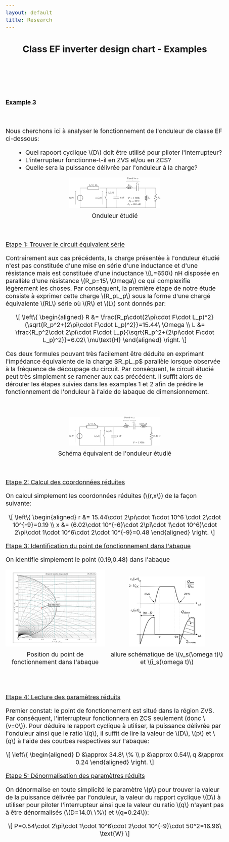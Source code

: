 ```yaml
---
layout: default
title: Research
---
```


<!-- Main title (Markdown or HTML possible) -->
<h2 style="text-align: center;">Class EF inverter design chart - Examples</h2>

<script src="https://polyfill.io/v3/polyfill.min.js?features=es6"></script>
<script id="MathJax-script" async
        src="https://cdn.jsdelivr.net/npm/mathjax@3/es5/tex-mml-chtml.js">
</script>

<style>
  body {
    font-size: 1.2rem; /* or 18px, or 120% */
  }
</style>

<br><br><br><br>

<p><u><b>Example 3</b></u></p>
<br><br>
Nous cherchons ici à analyser le fonctionnement de l'onduleur de classe EF ci-dessous:
<ul style="margin-left: 30px;">
  <li>Quel rapoort cyclique \(D\) doit être utilisé pour piloter l'interrupteur?</li>
  <li>L'interrupteur fonctionne-t-il en ZVS et/ou en ZCS?</li>
  <li>Quelle sera la puissance délivrée par l'onduleur à la charge?</li>
</ul>
<figure style="margin: 0; padding: 0; text-align: center;">
  <img src="/assets/img/EF_example/example_EF_circuit_3_p.svg" alt="Example_3_circuit" style="width: 30vw; max-width: 100%; height: auto;">
  <figcaption style="margin-top: 8px;">Onduleur étudié</figcaption>
</figure>
<br><br>
<p><u>Etape 1: Trouver le circuit équivalent série</u></p>
<p>Contrairement aux cas précédents, la charge présentée à l'onduleur étudié n'est pas constituée d'une mise en série d'une inductance et d'une résistance mais est constituée d'une inductance \(L=650\) nH disposée en parallèle d'une résistance \(R_p=15\ \Omega\) ce qui complexifie légèrement les choses. Par conséquent, la première étape de notre étude consiste à exprimer cette charge \(R_pL_p\) sous la forme d'une chargé équivalente \(RL\) série où \(R\) et \(L\) sont donnés par:</p>
<p style="text-align: center;">
  \[
\left\{
\begin{aligned}
R &= \frac{R_p\cdot(2\pi\cdot F\cdot L_p)^2}{\sqrt{R_p^2+(2\pi\cdot F\cdot L_p)^2}}=15.44\ \Omega \\
L &= \frac{R_p^2\cdot 2\pi\cdot F\cdot L_p}{\sqrt{R_p^2+(2\pi\cdot F\cdot L_p)^2}}=6.02\ \mu\text{H}
\end{aligned}
\right.
\]
</p>
<p>Ces deux formules pouvant très facilement être déduite en exprimant l'impédance équivalente de la charge $R_pL_p$ parallèle lorsque observée à la fréquence de découpage du circuit. Par conséquent, le circuit étudié peut très simplement se ramener aux cas précédent. Il suffit alors de dérouler les étapes suivies dans les examples 1 et 2 afin de prédire le fonctionnement de l'onduleur à l'aide de labaque de dimensionnement.</p>
<br><br>
<figure style="margin: 0; padding: 0; text-align: center;">
  <img src="/assets/img/EF_example/example_EF_circuit_3_s.svg" alt="Example_3_circuit" style="width: 30vw; max-width: 100%; height: auto;">
  <figcaption style="margin-top: 8px;">Schéma équivalent de l'onduleur étudié</figcaption>
</figure>
<br><br>
<p><u>Etape 2: Calcul des coordonnées réduites</u></p>
<p>On calcul simplement les coordonnées réduites (\(r,x\)) de la façon suivante:</p>
<p style="text-align: center;">
  \[
\left\{
\begin{aligned}
r &= 15.44\cdot 2\pi\cdot 1\cdot 10^6 \cdot 2\cdot 10^{-9}=0.19 \\
x &= (6.02\cdot 10^{-6}\cdot 2\pi\cdot 1\cdot 10^6)\cdot 2\pi\cdot 1\cdot 10^6\cdot 2\cdot 10^{-9}=0.48
\end{aligned}
\right.
\]
</p>
<p><u>Etape 3: Identification du point de fonctionnement dans l'abaque</u></p>
<p>On identifie simplement le point (0.19,0.48) dans l'abaque</p>
<div style="display: flex; justify-content: center; align-items: flex-end; gap: 16px; margin: 20px 0;">
  <figure style="margin: 0; padding: 0; text-align: center;">
    <img src="/assets/img/EF_example/EF_example_chart_3.svg" alt="Example_3_chart" style="width: 35vw; max-width: 100%; height: auto;">
    <figcaption style="margin-top: 8px;">Position du point de fonctionnement dans l'abaque</figcaption>
  </figure>
  <figure style="margin: 0; padding: 0; text-align: center;">
    <img src="assets/img/EF_example/classe_EF_vs_is_ZVS_example.drawio.svg" alt="Example_3_vs_is" style="width: 25vw; max-width: 100%; height: auto;">
    <figcaption style="margin-top: 8px;">allure schématique de \(v_s(\omega t)\) et \(i_s(\omega t)\)</figcaption>
  </figure>
</div>
<br><br>
<p><u>Etape 4: Lecture des paramètres réduits</u></p>
<p>Premier constat: le point de fonctionnement est situé dans la région ZVS. Par conséquent, l'interrupteur fonctionnera en ZCS seulement (donc \(v=0\)). Pour déduire le rapport cyclique à utiliser, la puissance délivrée par l'onduleur ainsi que le ratio \(q\), il suffit de lire la valeur de \(D\), \(p\) et \(q\) à l'aide des courbes respectives sur l'abaque:</p>
<p style="text-align: center;">
  \[
\left\{
\begin{aligned}
D &\approx 34.8\ \%  \\
p &\approx 0.54\\
q &\approx 0.24
\end{aligned}
\right.
\]
</p>
<p><u>Etape 5: Dénormalisation des paramètres réduits</u></p>
<p>On dénormalise en toute simplicité le paramètre \(p\) pour trouver la valeur de la puissance délivrée par l'onduleur, la valeur du rapport cyclique \(D\) à utiliser pour piloter l'interrupteur ainsi que la valeur du ratio \(q\) n'ayant pas à être dénormalisés (\(D=14.0\ \%\) et \(q=0.24\)):</p>
<p style="text-align: center;">
  \[
        P=0.54\cdot 2\pi\cdot 1\cdot 10^6\cdot 2\cdot 10^{-9}\cdot 50^2=16.96\ \text{W}
\]
</p>

<!-- ================================= -->
<!-- MATHJAX LOADING FOR MATH -->
<!-- (place in the layout if you want globally) -->
<!-- ================================= -->
<script type="text/javascript" id="MathJax-script" async
  src="https://cdn.jsdelivr.net/npm/mathjax@3/es5/tex-mml-chtml.js">
</script>
